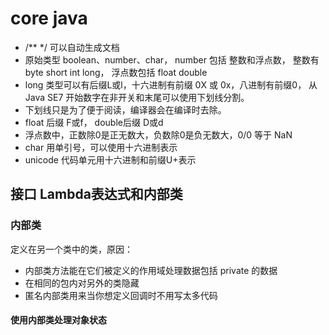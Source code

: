# core java

* /** */ 可以自动生成文档
* 原始类型 boolean、number、char， number 包括 整数和浮点数， 整数有 byte short int long， 浮点数包括 float double
* long 类型可以有后缀L或l，十六进制有前缀 0X 或 0x，八进制有前缀0， 从Java SE7 开始数字在非开关和末尾可以使用下划线分割。
* 下划线只是为了便于阅读，编译器会在编译时去除。
* float 后缀 F或f， double后缀 D或d
* 浮点数中，正数除0是正无数大，负数除0是负无数大，0/0 等于 NaN
* char 用单引号，可以使用十六进制表示
* unicode 代码单元用十六进制和前缀U+表示

## 接口 Lambda表达式和内部类

### 内部类

定义在另一个类中的类，原因：

* 内部类方法能在它们被定义的作用域处理数据包括 private 的数据
* 在相同的包内对另外的类隐藏
* 匿名内部类用来当你想定义回调时不用写太多代码

#### 使用内部类处理对象状态

